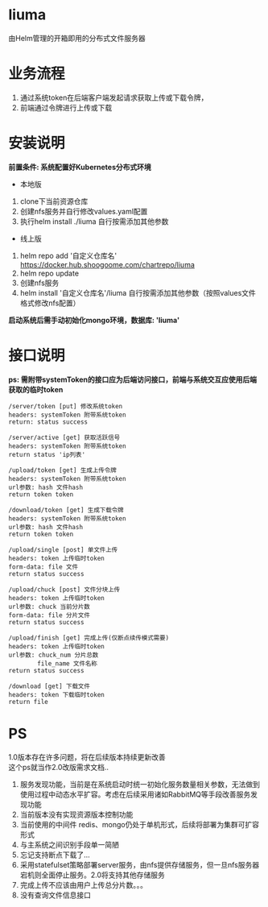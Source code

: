 # liuma
由Helm管理的开箱即用的分布式文件服务器

# 业务流程

1. 通过系统token在后端客户端发起请求获取上传或下载令牌，
2. 前端通过令牌进行上传或下载

# 安装说明

**前置条件: 系统配置好Kubernetes分布式环境**

- 本地版  
1. clone下当前资源仓库
2. 创建nfs服务并自行修改values.yaml配置
3. 执行helm install ./liuma 自行按需添加其他参数

- 线上版  
1. helm repo add '自定义仓库名' https://docker.hub.shoogoome.com/chartrepo/liuma
2. helm repo update
3. 创建nfs服务
3. helm install '自定义仓库名'/liuma 自行按需添加其他参数（按照values文件格式修改nfs配置）

**启动系统后需手动初始化mongo环境，数据库: 'liuma'**

# 接口说明
**ps: 需附带systemToken的接口应为后端访问接口，前端与系统交互应使用后端获取的临时token**
```
/server/token [put] 修改系统token
headers: systemToken 附带系统token
return: status success
```
```
/server/active [get] 获取活跃信号
headers: systemToken 附带系统token
return status 'ip列表'
```
```
/upload/token [get] 生成上传令牌
headers: systemToken 附带系统token
url参数: hash 文件hash
return token token
```
```
/download/token [get] 生成下载令牌
headers: systemToken 附带系统token
url参数: hash 文件hash
return token token
```
```
/upload/single [post] 单文件上传
headers: token 上传临时token
form-data: file 文件
return status success
```
```
/upload/chuck [post] 文件分块上传
headers: token 上传临时token
url参数: chuck 当前分片数
form-data: file 分片文件
return status success
```
```
/upload/finish [get] 完成上传(仅断点续传模式需要)
headers: token 上传临时token
url参数: chuck_num 分片总数  
        file_name 文件名称
return status success
```
```
/download [get] 下载文件
headers: token 下载临时token
return file
```

# PS
1.0版本存在许多问题，将在后续版本持续更新改善  
这个ps就当作2.0改版需求文档..
1. 服务发现功能，当前是在系统启动时统一初始化服务数量相关参数，无法做到使用过程中动态水平扩容。考虑在后续采用诸如RabbitMQ等手段改善服务发现功能
2. 当前版本没有实现资源版本控制功能
3. 当前使用的中间件 redis、mongo仍处于单机形式，后续将部署为集群可扩容形式
4. 与主系统之间识别手段单一简陋
5. 忘记支持断点下载了...
6. 采用statefulset策略部署server服务，由nfs提供存储服务，但一旦nfs服务器宕机则全面停止服务。2.0将支持其他存储服务
7. 完成上传不应该由用户上传总分片数。。。
8. 没有查询文件信息接口